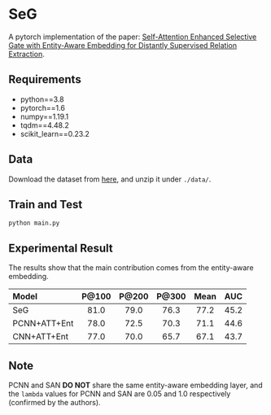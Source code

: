 # SeG
A pytorch implementation of the paper: [Self-Attention Enhanced Selective Gate with Entity-Aware Embedding for Distantly Supervised Relation Extraction](https://arxiv.org/pdf/1911.11899.pdf).

## Requirements
* python==3.8
* pytorch==1.6
* numpy==1.19.1
* tqdm==4.48.2
* scikit_learn==0.23.2

## Data
Download the dataset from [here](https://github.com/thunlp/HNRE/tree/master/raw_data), and unzip it under `./data/`.

## Train and Test
```
python main.py
```

## Experimental Result

The results show that the main contribution comes from the entity-aware embedding.

|Model| P@100  | P@200 | P@300 | Mean | AUC |
| :- | :----: | :---: | :---: | :--: | :-: |
| SeG | 81.0 | 79.0 | 76.3 | 77.2 | 45.2 |
| PCNN+ATT+Ent | 78.0 | 72.5 | 70.3 | 71.1 | 44.6 |
| CNN+ATT+Ent | 77.0 | 70.0 | 65.7 | 67.1 | 43.7 |

## Note
PCNN and SAN **DO NOT** share the same entity-aware embedding layer, and the `lambda` values for PCNN and SAN are 0.05 and 1.0 respectively (confirmed by the authors).
